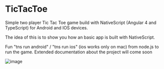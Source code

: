 # TicTacToe

Simple two player Tic Tac Toe game build with NativeScript (Angular 4 and TypeScript) for Android and IOS devices.

The idea of this is to show you how an basic app is built with NativeScript.

Fun "tns run android" / "tns run ios" (ios works only on mac) from node.js to run the game. Extended documentation about the project will come soon

![image](https://github.com/p-3/tic-tac-toe/blob/master/presentation/flowchart.png)
